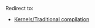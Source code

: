Redirect to:

*   [Kernels/Traditional compilation](/index.php?title=Kernels/Traditional_compilation&redirect=no "Kernels/Traditional compilation")